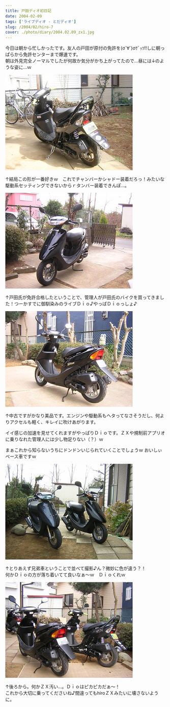 ```yaml
---
title: 戸田ディオ初日記
date: 2004-02-09
tags: ['ライブディオ - とだディオ']
slug: /2004/02/hiro-7
cover: ./photo/diary/2004.02.09_zx1.jpg
---
```



<p class="sentence spacing10">今日は朝から忙しかったです。友人の戸田が原付の免許を(σ´∀`)σｹﾞｯﾂ!!しに朝っぱらから免許センターまで爆速です。<br>
朝は外見完全ノーマルでしたが何故か気分がかち上がってたので...昼には↓のような姿に...ｗ </p>
<div class="center spacing"><img class="img-fluid" src="./photo/diary/2004.02.09_zx1.jpg" alt=""></div>
<p class="sentence spacing10">↑結局この形が一番好きｗ　これでチャンバーかシャドー装着だろっ！みたいな<br>
駆動系セッティングできないからｒタンバー装着できんぽ...。</p>
<div class="center spacing"><img class="img-fluid" src="./photo/diary/2004.02.09_zx2.jpg" alt=""></div>
<p class="sentence spacing10">↑戸田氏が免許合格したということで、管理人が戸田氏のバイクを買ってきました！つーかすでに御馴染みのライブＤｉｏ♪やっぱＤｉｏっしょ♪ </p>
<div class="center spacing"><img class="img-fluid" src="./photo/diary/2004.02.09_zx3.jpg" alt=""></div>
<p class="sentence">↑中古ですがかなり美品です。エンジンや駆動系もヘタってなさそうだし、何よりアクセルも軽く、キレイに吹けあがります。</p>
<p class="sentence">イイ感じの加速を見せてくれますがやっぱりＤｉｏです。ＺＸや規制前アプリオに乗りなれた管理人には少し物足りない（？）ｗ</p>
<p class="sentence spacing10">まぁこれから知らないうちにドンドンいじられていくことでしょうｗ おいしぃベース車ですｗ</p>
<div class="center spacing"><img class="img-fluid" src="./photo/diary/2004.02.09_zx4.jpg" alt=""></div>
<p class="sentence spacing10">↑とりあえず兄弟車ということで並べて撮影♪ん？微妙に色が違う？！<br>
何かＤｉｏの方が落ち着いてて良いなぁ～ｗ　Ｄｉｏくれｗ </p>
<div class="center spacing"><img class="img-fluid" src="./photo/diary/2004.02.09_zx5.jpg" alt=""></div>
<p class="sentence">↑後ろから。何かＺＸ汚い...。Ｄｉｏはピカピカだぁ～！<br>
これから大切に乗ってくださいね♪間違ってもhiroＺＸみたいに壊さないように。</p>

